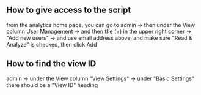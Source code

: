 
## How to give access to the script

from the analytics home page, you can go to admin -> then under the View column User Management -> and then the (+) in the upper right corner -> "Add new users" -> and use email address above, and make sure "Read & Analyze" is checked, then click Add

## How to find the view ID

admin -> under the View column "View Settings" -> under "Basic Settings" there should be a "View ID" heading
